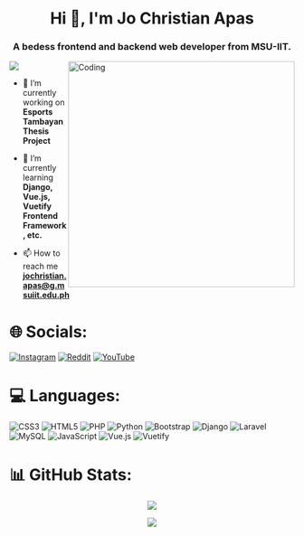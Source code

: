 <h1 align="center">Hi 👋, I'm Jo Christian Apas</h1>
<h3 align="center">A bedess frontend and backend web developer from MSU-IIT.</h3>
<img align="right" alt="Coding" width="400" src="https://i.pinimg.com/originals/f1/e7/34/f1e734f9cade86fe737a9aa404ad5677.gif">
<p><img src="https://komarev.com/ghpvc/?username=jcoy01&color=blueviolet&style=for-the-badge"></p>

- 🔭 I’m currently working on **Esports Tambayan Thesis Project**

- 🌱 I’m currently learning **Django, Vue.js, Vuetify Frontend Framework, etc.**

- 📫 How to reach me **jochristian.apas@g.msuiit.edu.ph**


# 🌐 Socials:
[![Instagram](https://img.shields.io/badge/Instagram-%23E4405F.svg?logo=Instagram&logoColor=white)](https://instagram.com/doughjo_) [![Reddit](https://img.shields.io/badge/Reddit-%23FF4500.svg?logo=Reddit&logoColor=white)](https://reddit.com/user/bedessss) [![YouTube](https://img.shields.io/badge/YouTube-%23FF0000.svg?logo=YouTube&logoColor=white)](https://youtube.com/@bedessgaming) 

# 💻 Languages:
![CSS3](https://img.shields.io/badge/css3-%231572B6.svg?style=for-the-badge&logo=css3&logoColor=white) ![HTML5](https://img.shields.io/badge/html5-%23E34F26.svg?style=for-the-badge&logo=html5&logoColor=white) ![PHP](https://img.shields.io/badge/php-%23777BB4.svg?style=for-the-badge&logo=php&logoColor=white) ![Python](https://img.shields.io/badge/python-3670A0?style=for-the-badge&logo=python&logoColor=ffdd54) ![Bootstrap](https://img.shields.io/badge/bootstrap-%23563D7C.svg?style=for-the-badge&logo=bootstrap&logoColor=white) ![Django](https://img.shields.io/badge/django-%23092E20.svg?style=for-the-badge&logo=django&logoColor=white) ![Laravel](https://img.shields.io/badge/laravel-%23FF2D20.svg?style=for-the-badge&logo=laravel&logoColor=white) ![MySQL](https://img.shields.io/badge/mysql-%2300f.svg?style=for-the-badge&logo=mysql&logoColor=white) ![JavaScript](https://img.shields.io/badge/javascript-%23323330.svg?style=for-the-badge&logo=javascript&logoColor=%23F7DF1E) ![Vue.js](https://img.shields.io/badge/vuejs-%2335495e.svg?style=for-the-badge&logo=vuedotjs&logoColor=%234FC08D) ![Vuetify](https://img.shields.io/badge/Vuetify-1867C0?style=for-the-badge&logo=vuetify&logoColor=AEDDFF)

# 📊 GitHub Stats:
<p align="center">
  <img src="https://github-readme-streak-stats.herokuapp.com/?user=jcoy01&theme=nightowl&hide_border=false" />
</p>

<p align="center">
  <img align="center" src="https://github-readme-stats.vercel.app/api?username=jcoy01&theme=nightowl&hide_border=false&include_all_commits=false&count_private=false" />
</p>

